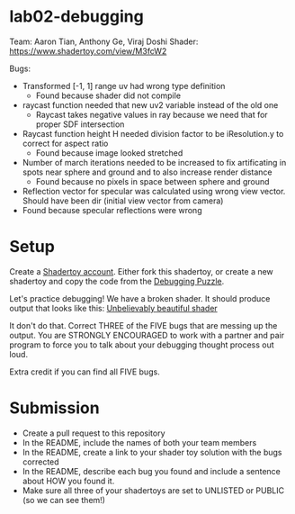 # lab02-debugging

Team: Aaron Tian, Anthony Ge, Viraj Doshi
Shader: https://www.shadertoy.com/view/M3fcW2

Bugs:
- Transformed [-1, 1] range uv had wrong type definition
  - Found because shader did not compile
- raycast function needed that new uv2 variable instead of the old one
  - Raycast takes negative values in ray because we need that for proper SDF intersection
- Raycast function height H needed division factor to be iResolution.y to correct for aspect ratio
  - Found because image looked stretched
- Number of march iterations needed to be increased to fix artificating in spots near sphere and ground and to also increase render distance
  - Found because no pixels in space between sphere and ground
- Reflection vector for specular was calculated using wrong view vector. Should have been dir (initial view vector from camera)
 - Found because specular reflections were wrong

# Setup 

Create a [Shadertoy account](https://www.shadertoy.com/). Either fork this shadertoy, or create a new shadertoy and copy the code from the [Debugging Puzzle](https://www.shadertoy.com/view/flGfRc).

Let's practice debugging! We have a broken shader. It should produce output that looks like this:
[Unbelievably beautiful shader](https://user-images.githubusercontent.com/1758825/200729570-8e10a37a-345d-4aff-8eff-6baf54a32a40.webm)

It don't do that. Correct THREE of the FIVE bugs that are messing up the output. You are STRONGLY ENCOURAGED to work with a partner and pair program to force you to talk about your debugging thought process out loud.

Extra credit if you can find all FIVE bugs.

# Submission
- Create a pull request to this repository
- In the README, include the names of both your team members
- In the README, create a link to your shader toy solution with the bugs corrected
- In the README, describe each bug you found and include a sentence about HOW you found it.
- Make sure all three of your shadertoys are set to UNLISTED or PUBLIC (so we can see them!)

